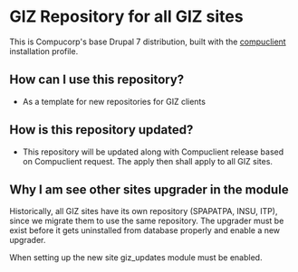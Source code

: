 # GIZ Repository for all GIZ sites

This is Compucorp's base Drupal 7 distribution, built with the [compuclient](https://github.com/compucorp/compuclient) installation profile.

## How can I use this repository?

- As a template for new repositories for GIZ clients

## How is this repository updated?

- This repository will be updated along with Compuclient release based on Compuclient request. The apply then shall apply to all GIZ sites. 

## Why I am see other sites upgrader in the module

Historically, all GIZ sites have its own repository (SPAPATPA, INSU, ITP), since we migrate them to use the same repository. The upgrader must be exist before it gets uninstalled from database properly and enable a new upgrader. 

When setting up the new site giz_updates module must be enabled. 
